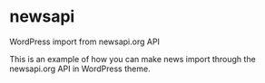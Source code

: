 # newsapi
WordPress import from newsapi.org API

This is an example of how you can make news import through the newsapi.org API in WordPress theme.
